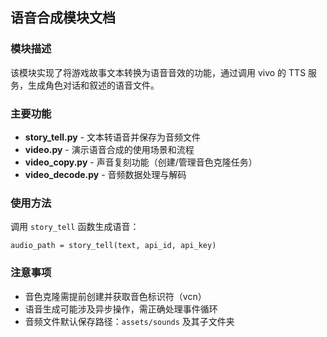 ## 语音合成模块文档

### 模块描述

该模块实现了将游戏故事文本转换为语音音效的功能，通过调用 vivo 的 TTS 服务，生成角色对话和叙述的语音文件。

### 主要功能

* **story\_tell.py** - 文本转语音并保存为音频文件
* **video.py** - 演示语音合成的使用场景和流程
* **video\_copy.py** - 声音复刻功能（创建/管理音色克隆任务）
* **video\_decode.py** - 音频数据处理与解码

### 使用方法

调用 `story_tell` 函数生成语音：

```
audio_path = story_tell(text, api_id, api_key)
```

### 注意事项

* 音色克隆需提前创建并获取音色标识符（vcn）
* 语音生成可能涉及异步操作，需正确处理事件循环
* 音频文件默认保存路径：`assets/sounds` 及其子文件夹